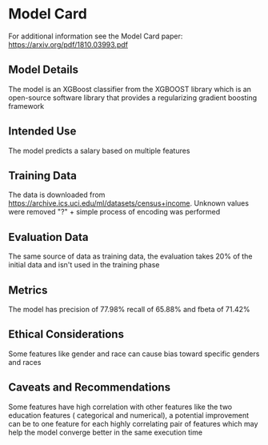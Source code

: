 # Model Card

For additional information see the Model Card paper: https://arxiv.org/pdf/1810.03993.pdf

## Model Details

The model is an XGBoost classifier from the XGBOOST library which is an open-source software library that provides a regularizing gradient boosting framework

## Intended Use

The model predicts a salary based on multiple features

## Training Data

The data is downloaded from https://archive.ics.uci.edu/ml/datasets/census+income.
Unknown values were removed "?" + simple process of encoding was performed

## Evaluation Data

The same source of data as training data, the evaluation takes 20% of the initial data and isn't used in the training phase 

## Metrics

The model has precision of 77.98% recall of 65.88% and fbeta of 71.42%

## Ethical Considerations

Some features like gender and race can cause bias toward specific genders and races

## Caveats and Recommendations

Some features have high correlation with other features like the two education features ( categorical and numerical), a potential improvement can be to one feature for each highly correlating pair of features which may help the model converge better in the same execution time